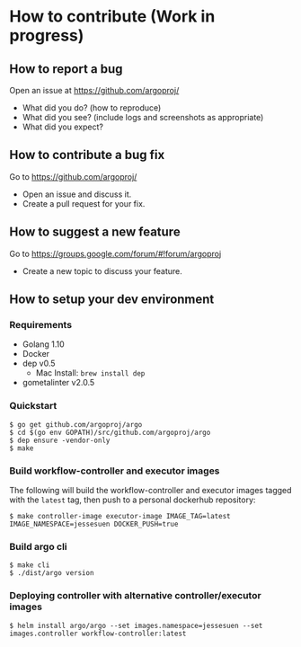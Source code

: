 # How to contribute (Work in progress)

## How to report a bug

Open an issue at https://github.com/argoproj/
* What did you do? (how to reproduce)
* What did you see? (include logs and screenshots as appropriate)
* What did you expect?

## How to contribute a bug fix

Go to https://github.com/argoproj/
* Open an issue and discuss it.
* Create a pull request for your fix.

## How to suggest a new feature

Go to https://groups.google.com/forum/#!forum/argoproj
* Create a new topic to discuss your feature.

## How to setup your dev environment

### Requirements
* Golang 1.10
* Docker
* dep v0.5
   * Mac Install: `brew install dep`
* gometalinter v2.0.5

### Quickstart
```
$ go get github.com/argoproj/argo
$ cd $(go env GOPATH)/src/github.com/argoproj/argo
$ dep ensure -vendor-only
$ make
```

### Build workflow-controller and executor images
The following will build the workflow-controller and executor images tagged with the `latest` tag, then push to a personal dockerhub repository:
```
$ make controller-image executor-image IMAGE_TAG=latest IMAGE_NAMESPACE=jessesuen DOCKER_PUSH=true
```

### Build argo cli
```
$ make cli
$ ./dist/argo version
```

### Deploying controller with alternative controller/executor images
```
$ helm install argo/argo --set images.namespace=jessesuen --set
images.controller workflow-controller:latest
```
